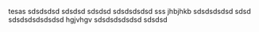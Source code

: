 tesas
sdsdsdsd
sdsdsd
sdsdsd
sdsdsdsdsd
sss
jhbjhkb
sdsdsdsdsd
sdsd
sdsdsdsdsdsdsd
hgjvhgv
sdsdsdsdsdsd
sdsdsd
